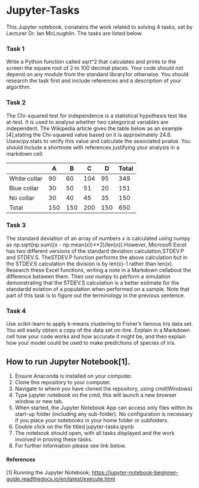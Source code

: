 # Jupyter-Tasks

This Jupyter notebook, conatains the work related to solving 4 tasks, set by Lecturer Dr. Ian McLoughlin.
The tasks are listed below.
### Task 1

Write a Python function called sqrt^2 that calculates and prints to the screen the square root of 2 to 100 decimal places.  Your code should not depend on any module from the standard library1or otherwise.  You should research the task first and include references and a description of your algorithm.

### Task 2

The  Chi-squared  test  for  independence  is  a  statistical hypothesis test like at-test.  It is used to analyse whether two categorical variables are independent.  The Wikipedia article gives the table below as an example [4],stating the Chi-squared value based on it is approximately 24.6. Usescipy.stats to verify this value and calculate the associated pvalue.  You should include a shortnote with references justifying your analysis in a markdown cell.

||A|B|C|D|Total|
|---|---|---|---|---|---|
|White collar|90|60|104|95|349|
|Blue collar|30|50|51|20|151|
|No collar|30|40|45|35|150|
|Total|150|150|200|150|650|

### Task 3

The  standard  deviation  of  an  array  of  numbers x is calculated using numpy as np.sqrt(np.sum((x - np.mean(x))**2)/len(x)).However,  Microsoft  Excel  has  two  different  versions  of  the  standard  deviation calculation,STDEV.P and STDEV.S.  TheSTDEV.P function performs the above calculation but in the STDEV.S calculation the division is by len(x)-1 rather than len(x).  Research these Excel functions, writing a note in a Markdown cellabout  the  difference  between  them.   Then  use numpy to  perform  a  simulation demonstrating that the STDEV.S calculation is a better estimate for the standardd eviation of a population when performed on a sample.  Note that part of this task is to figure out the terminology in the previous sentence.

### Task 4

Use scikit-learn to  apply k-means  clustering  to Fisher’s  famous  Iris  data  set.   You  will  easily  obtain  a  copy  of  the  data  set  on-line.  Explain in a Markdown cell how your code works and how accurate it might be, and then explain how your model could be used to make predictions of species of iris.

## How to run Jupyter Notebook[1].
1. Ensure Anaconda is installed on your computer.
2. Clone this repository to your computer.
3. Navigate to where you have cloned the repository, using cmd(Windows)
4. Type jupyter notebook on the cmd, this will launch a new browser window or new tab.
5. When started, the Jupyter Notebook App can access only files within its start-up folder (including any sub-folder). 
No configuration is necessary if you place your notebooks in your home folder or subfolders.
6. Double click on the file titled jupyter-tasks.ipynb
7. The notebook should open, with all tasks displayed and the work involved in proving these tasks.
8. For further information please see link below.

#### References
[1] Running the Jupyter Notebook; https://jupyter-notebook-beginner-guide.readthedocs.io/en/latest/execute.html
